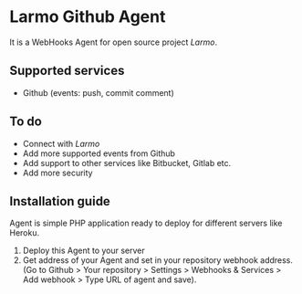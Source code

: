 # Larmo Github Agent
It is a WebHooks Agent for open source project *Larmo*.

## Supported services
- Github (events: push, commit comment)

## To do
- Connect with *Larmo*
- Add more supported events from Github
- Add support to other services like Bitbucket, Gitlab etc.
- Add more security

## Installation guide
Agent is simple PHP application ready to deploy for different servers like Heroku.

1. Deploy this Agent to your server
2. Get address of your Agent and set in your repository webhook address. (Go to Github > Your repository > Settings > Webhooks & Services > Add webhook > Type URL of agent and save).
